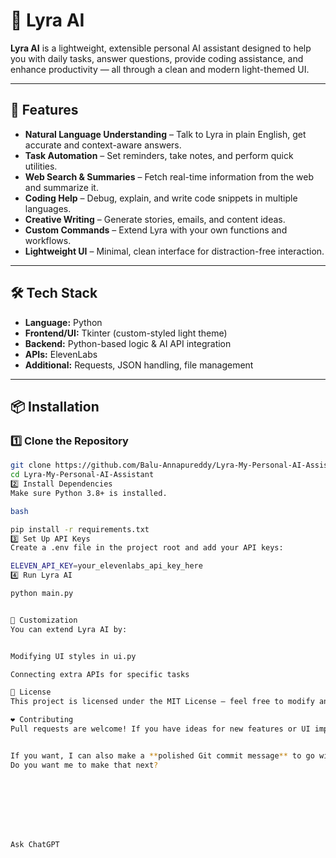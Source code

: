 # 🌟 Lyra AI

**Lyra AI** is a lightweight, extensible personal AI assistant designed to help you with daily tasks, answer questions, provide coding assistance, and enhance productivity — all through a clean and modern light-themed UI.

---

## 🚀 Features

- **Natural Language Understanding** – Talk to Lyra in plain English, get accurate and context-aware answers.
- **Task Automation** – Set reminders, take notes, and perform quick utilities.
- **Web Search & Summaries** – Fetch real-time information from the web and summarize it.
- **Coding Help** – Debug, explain, and write code snippets in multiple languages.
- **Creative Writing** – Generate stories, emails, and content ideas.
- **Custom Commands** – Extend Lyra with your own functions and workflows.
- **Lightweight UI** – Minimal, clean interface for distraction-free interaction.

---

## 🛠️ Tech Stack

- **Language:** Python
- **Frontend/UI:** Tkinter (custom-styled light theme)
- **Backend:** Python-based logic & AI API integration
- **APIs:** ElevenLabs
- **Additional:** Requests, JSON handling, file management

---

## 📦 Installation

### 1️⃣ Clone the Repository

```bash
git clone https://github.com/Balu-Annapureddy/Lyra-My-Personal-AI-Assistant.git
cd Lyra-My-Personal-AI-Assistant
2️⃣ Install Dependencies
Make sure Python 3.8+ is installed.

bash

pip install -r requirements.txt
3️⃣ Set Up API Keys
Create a .env file in the project root and add your API keys:

ELEVEN_API_KEY=your_elevenlabs_api_key_here
4️⃣ Run Lyra AI

python main.py


🔧 Customization
You can extend Lyra AI by:


Modifying UI styles in ui.py

Connecting extra APIs for specific tasks

📜 License
This project is licensed under the MIT License – feel free to modify and share.

❤️ Contributing
Pull requests are welcome! If you have ideas for new features or UI improvements, fork the repo and submit a PR.


If you want, I can also make a **polished Git commit message** to go with your first push so it looks professional on GitHub history.
Do you want me to make that next?








Ask ChatGPT
```

